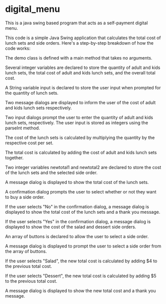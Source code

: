 # digital_menu
This is a java swing based program that acts as a self-payment digital menu.

This code is a simple Java Swing application that calculates the total cost of lunch sets and side orders. Here's a step-by-step breakdown of how the code works:

The demo class is defined with a main method that takes no arguments.

Several integer variables are declared to store the quantity of adult and kids lunch sets, the total cost of adult and kids lunch sets, and the overall total cost.

A String variable input is declared to store the user input when prompted for the quantity of lunch sets.

Two message dialogs are displayed to inform the user of the cost of adult and kids lunch sets respectively.

Two input dialogs prompt the user to enter the quantity of adult and kids lunch sets, respectively. The user input is stored as integers using the parseInt method.

The cost of the lunch sets is calculated by multiplying the quantity by the respective cost per set.

The total cost is calculated by adding the cost of adult and kids lunch sets together.

Two integer variables newtotal1 and newtotal2 are declared to store the cost of the lunch sets and the selected side order.

A message dialog is displayed to show the total cost of the lunch sets.

A confirmation dialog prompts the user to select whether or not they want to buy a side order.

If the user selects "No" in the confirmation dialog, a message dialog is displayed to show the total cost of the lunch sets and a thank you message.

If the user selects "Yes" in the confirmation dialog, a message dialog is displayed to show the cost of the salad and dessert side orders.

An array of buttons is declared to allow the user to select a side order.

A message dialog is displayed to prompt the user to select a side order from the array of buttons.

If the user selects "Salad", the new total cost is calculated by adding $4 to the previous total cost.

If the user selects "Dessert", the new total cost is calculated by adding $5 to the previous total cost.

A message dialog is displayed to show the new total cost and a thank you message.
